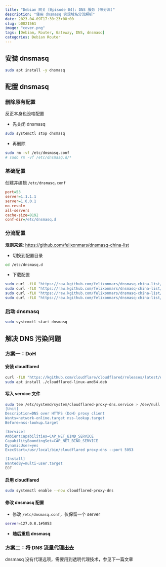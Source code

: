 ```yaml
---
title: "Debian 网关 [Episode 04]: DNS 服务 (带分流)"
description: "使用 dnsmasq 实现域名分流解析"
date: 2023-04-09T17:30:23+08:00
slug: b0021561
image: "cover.png"
tags: [Debian, Router, Gateway, DNS, dnsmasq]
categories: Debian Router
---
```


## 安装 dnsmasq

```bash
sudo apt install -y dnsmasq
```

## 配置 dnsmasq

### 删除原有配置

反正本身也没啥配置

- 先关闭 dnsmasq

```bash
sudo systemctl stop dnsmasq
```

- 再删除

```bash
sudo rm -vf /etc/dnsmasq.conf
# sudo rm -vf /etc/dnsmasq.d/*
```

### 基础配置

创建并编辑 `/etc/dnsmasq.conf`

```ini
port=53
server=1.1.1.1
server=1.0.0.1
no-resolv
all-servers
cache-size=8192
conf-dir=/etc/dnsmasq.d
```

### 分流配置

**规则来源:** <https://github.com/felixonmars/dnsmasq-china-list> 

- 切换到配置目录

```bash
cd /etc/dnsmasq.d
```

- 下载配置

```bash
sudo curl -fLO "https://raw.kgithub.com/felixonmars/dnsmasq-china-list/master/accelerated-domains.china.conf"
sudo curl -fLO "https://raw.kgithub.com/felixonmars/dnsmasq-china-list/master/apple.china.conf"
sudo curl -fLO "https://raw.kgithub.com/felixonmars/dnsmasq-china-list/master/bogus-nxdomain.china.conf"
sudo curl -fLO "https://raw.kgithub.com/felixonmars/dnsmasq-china-list/master/google.china.conf"
```

### 启动 dnsmasq

```bash
sudo systemctl start dnsmasq
```

## 解决 DNS 污染问题

### 方案一：DoH

#### 安装 cloudflared

```bash
curl -fLO "https://kgithub.com/cloudflare/cloudflared/releases/latest/download/cloudflared-linux-amd64.deb"
sudo apt install ./cloudflared-linux-amd64.deb
```

#### 写入 service 文件

```bash
sudo tee /etc/systemd/system/cloudflared-proxy-dns.service > /dev/null <<EOF
[Unit]
Description=DNS over HTTPS (DoH) proxy client
Wants=network-online.target nss-lookup.target
Before=nss-lookup.target

[Service]
AmbientCapabilities=CAP_NET_BIND_SERVICE
CapabilityBoundingSet=CAP_NET_BIND_SERVICE
DynamicUser=yes
ExecStart=/usr/local/bin/cloudflared proxy-dns --port 5053

[Install]
WantedBy=multi-user.target
EOF
```

#### 启用 cloudflared

```bash
sudo systemctl enable --now cloudflared-proxy-dns
```

#### 修改 dnsmasq 配置

- 修改 `/etc/dnsmasq.conf`，仅保留一个 server

```bash
server=127.0.0.1#5053
```

- **随后重启 dnsmasq**

### 方案二：将 DNS 流量代理出去

dnsmasq 没有代理选项，需要用到透明代理技术，参见下一篇文章
